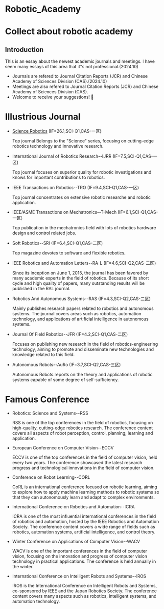 # Robotic_Academy
# Collect about robotic academy 
## Introduction
This is an essay about the newest academic journals and meetings. I have seem many essays of this area that it"s not professional.(2024.10)
+  Journals are refered to Journal Citation Reports (JCR) and Chinese Academy of Sciences Division (CAS).(2024.10)
+  Meetings are also refered to Journal Citation Reports (JCR) and Chinese Academy of Sciences Division (CAS).
+  Welcome to receive your suggestions! :hear_no_evil: 

# Illustrious Journal

+ [Science Robotics](Reference/IJRR_IF_P.png) (IF=26.1,SCI-Q1,CAS-一区)

  Top journal Belongs to the "Science" series, focusing on cutting-edge robotics technology and innovative research.
  
+ International Journal of Robotics Research--IJRR (IF=7.5,SCI-Q1,CAS-一区)
  
  Top journal focuses on superior quality for robotic investigations and knows for important contributions to robotics.

+ IEEE Transactions on Robotics--TRO (IF=9.4,SCI-Q1,CAS-一区)
  
  Top journal concentrates on extensive robotic researche and robotic application.
  
+ IEEE/ASME Transactions on Mechatronics--T-Mech (IF=6.1,SCI-Q1,CAS-一区)

  Top publication in the mechatronics field with lots of robotics hardware design and control related jobs.

+ Soft Robotics--SRI (IF=6.4,SCI-Q1,CAS-二区)
  
  Top magazine devotes to software and flexible rebotics.

+ IEEE Robotics and Automation Letters--RA-L (IF=4.6,SCI-Q2,CAS-二区)
  
  Since its inception on June 1, 2015, the journal has been favored by many academic experts in the field of robotics. Because of its short cycle and high quality of papers, many outstanding results will be published in the RAL journal.

+ Robotics And Autonomous Systems--RAS (IF=4.3,SCI-Q2,CAS-二区)
  
  Mainly publishes research papers related to robotics and autonomous systems. The journal covers areas such as robotics, automation technology, and applications of artificial intelligence in autonomous systems.

+ Journal Of Field Robotics--JFR (IF=4.2,SCI-Q1,CAS-二区)

  Focuses on publishing new research in the field of robotics-engineering technology, aiming to promote and disseminate new technologies and knowledge related to this field.

+ Autonomous Robots--AuRo (IF=3.7,SCI-Q2,CAS-三区)

  Autonomous Robots reports on the theory and applications of robotic systems capable of some degree of self-sufficiency.

# Famous Conference

+ Robotics: Science and Systems--RSS

  RSS is one of the top conferences in the field of robotics, focusing on high-quality, cutting-edge robotics research. The conference content covers all aspects of robot perception, control, planning, learning and application.
  
+ European Conference on Computer Vision--ECCV

  ECCV is one of the top conferences in the field of computer vision, held every two years. The conference showcased the latest research progress and technological innovations in the field of computer vision.

  
+ Conference on Robot Learning--CORL

  CoRL is an international conference focused on robotic learning, aiming to explore how to apply machine learning methods to robotic systems so that they can autonomously learn and adapt to complex environments.

  
+ International Conference on Robotics and Automation--ICRA

  ICRA is one of the most influential international conferences in the field of robotics and automation, hosted by the IEEE Robotics and Automation Society. The conference content covers a wide range of fields such as robotics, automation systems, artificial intelligence, and control theory.

+ Winter Conference on Applications of Computer Vision--WACV

  WACV is one of the important conferences in the field of computer vision, focusing on the innovation and progress of computer vision technology in practical applications. The conference is held annually in the winter.

  
+ International Conference on Intelligent Robots and Systems--IROS

  IROS is the International Conference on Intelligent Robots and Systems, co-sponsored by IEEE and the Japan Robotics Society. The conference content covers many aspects such as robotics, intelligent systems, and automation technology.
  
